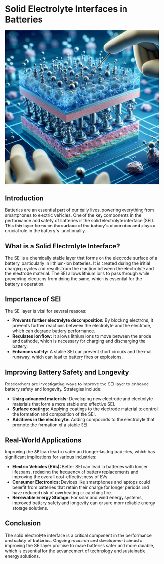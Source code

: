 # Solid Electrolyte Interfaces in Batteries

![Solid Electrolyte Interface in a Lithium-Ion Battery](https://raw.githubusercontent.com/Kanakjr/100-days-of-AI-Writing/main/images/Solid-Electrolyte-Interfaces-in-Batteries.png)

## Introduction

Batteries are an essential part of our daily lives, powering everything from smartphones to electric vehicles. One of the key components in the performance and safety of batteries is the solid electrolyte interface (SEI). This thin layer forms on the surface of the battery's electrodes and plays a crucial role in the battery's functionality.

## What is a Solid Electrolyte Interface?

The SEI is a chemically stable layer that forms on the electrode surface of a battery, particularly in lithium-ion batteries. It is created during the initial charging cycles and results from the reaction between the electrolyte and the electrode material. The SEI allows lithium ions to pass through while preventing electrons from doing the same, which is essential for the battery's operation.

## Importance of SEI

The SEI layer is vital for several reasons:

- **Prevents further electrolyte decomposition:** By blocking electrons, it prevents further reactions between the electrolyte and the electrode, which can degrade battery performance.
- **Regulates ion flow:** It allows lithium ions to move between the anode and cathode, which is necessary for charging and discharging the battery.
- **Enhances safety:** A stable SEI can prevent short circuits and thermal runaway, which can lead to battery fires or explosions.

## Improving Battery Safety and Longevity

Researchers are investigating ways to improve the SEI layer to enhance battery safety and longevity. Strategies include:

- **Using advanced materials:** Developing new electrode and electrolyte materials that form a more stable and effective SEI.
- **Surface coatings:** Applying coatings to the electrode material to control the formation and composition of the SEI.
- **Additives in the electrolyte:** Adding compounds to the electrolyte that promote the formation of a stable SEI.

## Real-World Applications

Improving the SEI can lead to safer and longer-lasting batteries, which has significant implications for various industries:

- **Electric Vehicles (EVs):** Better SEI can lead to batteries with longer lifespans, reducing the frequency of battery replacements and improving the overall cost-effectiveness of EVs.
- **Consumer Electronics:** Devices like smartphones and laptops could benefit from batteries that retain their charge for longer periods and have reduced risk of overheating or catching fire.
- **Renewable Energy Storage:** For solar and wind energy systems, improved battery safety and longevity can ensure more reliable energy storage solutions.

## Conclusion

The solid electrolyte interface is a critical component in the performance and safety of batteries. Ongoing research and development aimed at improving the SEI layer promise to make batteries safer and more durable, which is essential for the advancement of technology and sustainable energy solutions.

